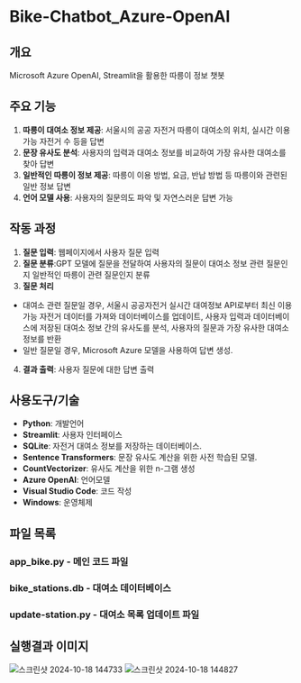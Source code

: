 # Bike-Chatbot_Azure-OpenAI
## 개요

Microsoft Azure OpenAI, Streamlit을 활용한 따릉이 정보 챗봇

## 주요 기능

1. **따릉이 대여소 정보 제공**: 서울시의 공공 자전거 따릉이 대여소의 위치, 실시간 이용 가능 자전거 수 등을 답변
2. **문장 유사도 분석**: 사용자의 입력과 대여소 정보를 비교하여 가장 유사한 대여소를 찾아 답변
3. **일반적인 따릉이 정보 제공**: 따릉이 이용 방법, 요금, 반납 방법 등 따릉이와 관련된 일반 정보 답변
4. **언어 모델 사용**: 사용자의 질문의도 파악 및 자연스러운 답변 가능

## 작동 과정

1. **질문 입력**: 웹페이지에서 사용자 질문 입력
2. **질문 분류**:GPT 모델에 질문을 전달하여 사용자의 질문이 대여소 정보 관련 질문인지 일반적인 따릉이 관련 질문인지 분류
3. **질문 처리**
- 대여소 관련 질문일 경우, 서울시 공공자전거 실시간 대여정보 API로부터 최신 이용 가능 자전거 데이터를 가져와 데이터베이스를 업데이트, 사용자 입력과 데이터베이스에 저장된 대여소 정보 간의 유사도를 분석, 사용자의 질문과 가장 유사한 대여소 정보를 반환
- 일반 질문일 경우, Microsoft Azure 모델을 사용하여 답변 생성.
4. **결과 출력**: 사용자 질문에 대한 답변 출력

## 사용도구/기술

- **Python**: 개발언어
- **Streamlit**: 사용자 인터페이스
- **SQLite**: 자전거 대여소 정보를 저장하는 데이터베이스.
- **Sentence Transformers**: 문장 유사도 계산을 위한 사전 학습된 모델.
- **CountVectorizer**: 유사도 계산을 위한 n-그램 생성
- **Azure OpenAI**: 언어모델
- **Visual Studio Code**: 코드 작성
- **Windows**: 운영체제

## 파일 목록

### app_bike.py - 메인 코드 파일
### bike_stations.db - 대여소 데이터베이스
### update-station.py - 대여소 목록 업데이트 파일

## 실행결과 이미지
![스크린샷 2024-10-18 144733](https://github.com/user-attachments/assets/6e7cd5a0-fe2d-405b-b5c3-92426e3a45df)
![스크린샷 2024-10-18 144827](https://github.com/user-attachments/assets/f4d1d797-9b81-4441-acb2-f4169ddd90d5)
